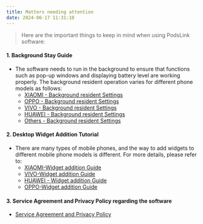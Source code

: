 ```yaml
---
title: Matters needing attention
date: 2024-06-17 11:31:18
---
```


> Here are the important things to keep in mind when using PodsLink software:

#### 1. Background Stay Guide
- The software needs to run in the background to ensure that functions such as pop-up windows and displaying battery level are working properly. The background resident operation varies for different phone models as follows:
  - [XIAOMI - Background resident Settings](/rel/xiaomi_back)
  - [OPPO - Background resident Settings](/rel/oppo_back)
  - [VIVO - Background resident Settings](/rel/vivo_back)
  - [HUAWEI - Background resident Settings](/rel/huawei_back)
  - [Others - Background resident Settings](/rel/other_back)

#### 2. Desktop Widget Addition Tutorial
- There are many types of mobile phones, and the way to add widgets to different mobile phone models is different. For more details, please refer to:
  - [XIAOMI-Widget addition Guide](/rel/xiaomi_widget)
  - [VIVO-Widget addition Guide](/rel/vivo_widget)
  - [HUAWEI - Widget addition Guide](/rel/huawei_widget)
  - [OPPO-Widget addition Guide](/rel/oppo_widget)
 
#### 3. Service Agreement and Privacy Policy regarding the software
- [Service Agreement and Privacy Policy](/privacy)

